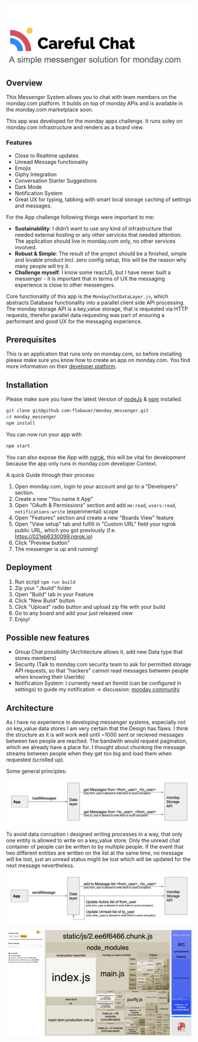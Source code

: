![Careful Chat Logo](/docs/logo.png)

## Overview

This Messenger System allows you to chat with team members on the monday.com platform. It builds on top of monday APIs and is available in the monday.com marketplace soon.

This app was developed for the monday apps challenge. It runs soley on monday.com infrastructure and renders as a board view.

### Features

- Close to Realtime updates
- Unread Message functionality
- Emojis
- Giphy Integration
- Conversation Starter Suggestions
- Dark Mode
- Notification System
- Great UX for typing, tabbing with smart local storage caching of settings and messages.

For the App challenge following things were important to me:

- **Sustainability**: I didn’t want to use any kind of infrastructure that needed external hosting or any other services that needed attention. The application should live in monday.com only, no other services involved.
- **Robust & Simple**: The result of the project should be a finished, simple and lovable product incl. zero config setup, this will be the reason why many people will try it.
- **Challenge myself**: I know some reactJS, but I have never built a messenger - it is important that in terms of UX the messaging experience is close to other messengers.

Core functionality of this app is the `MondayChatDataLayer.js`, which abstracts Database functionality into a parallel client side API processing. The monday storage API is a key_value storage, that is requested via HTTP requests, therefor parallel data requesting was part of ensuring a performant and good UX for the messaging experience.

## Prerequisites

This is an application that runs only on monday.com, so before installing please make sure you know how to create an app on monday.com. You find more information on their [developer platform](https://monday.com/developers/apps/intro).

## Installation

Please make sure you have the latest Version of [nodeJs](https://nodejs.org/en/download/) & [npm](https://www.npmjs.com/get-npm) installed.

```bash
git clone git@github.com:flobauer/monday_messenger.git
cd monday_messenger
npm install
```

You can now run your app with

```bash
npm start
```

You can also expose the App with [ngrok](ngrok.io), this will be vital for development because the app only runs in monday.com developer Context.

A quick Guide through their process:

1. Open monday.com, login to your account and go to a "Developers" section.
2. Create a new "You name it App"
3. Open "OAuth & Permissions" section and add `me:read`, `users:read`, `notifications:write` (experimental) scope
4. Open "Features" section and create a new "Boards View" feature
5. Open "View setup" tab and fulfill in "Custom URL" field your ngrok public URL, which you got previously (f.e. https://021eb6330099.ngrok.io)
6. Click "Preview button"
7. The messenger is up and running!

## Deployment

1. Run script `npm run build`
2. Zip your "./build" folder
3. Open "Build" tab in your Feature
4. Click "New Build" button
5. Click "Upload" radio button and upload zip file with your build
6. Go to any board and add your just released view
7. Enjoy!

## Possible new features

- Group Chat possibility (Architecture allows it, add new Data type that stores members)
- Security (Talk to monday.com security team to ask for permitted storage API requests, so that "hackers" cannot read messages between people when knowing their UserIds)
- Notification System: I currently need an ItemId (can be configured in settings) to guide my notification -> discussion: [monday community](https://community.monday.com/t/notification-handling-via-graphql/13730/2)

## Architecture

As I have no experience in developing messenger systems, especially not on key_value data stores I am very certain that the Design has flaws. I think the structure as it is will work well until ~1000 sent or recieved messages between two people are reached. The bandwith would request pagination, which we already have a place for. I thought about chunking the message streams between people when they get too big and load them when requested (scrolled up).

Some general principles:

![System Diagram of Data flows](/docs/arch1.png)

To avoid data corruption i designed writing processes in a way, that only one entity is allowed to write on a key_value store. Only the unread chat container of people can be written to by multiple people. If the event that two different entities are written on the list at the same time, no message will be lost, just an unread status might be lost which will be updated for the next message nevertheless.

![System Diagram of Data flows](/docs/arch2.png)

![System Diagram of Data flows](/docs/bundle.png)
